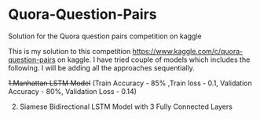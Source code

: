 # Quora-Question-Pairs
Solution for the Quora question pairs competition on kaggle

This is my solution to this competition https://www.kaggle.com/c/quora-question-pairs on kaggle. I have tried couple of models which includes the following. I will be adding all the approaches sequentially. 


~~1.Manhattan LSTM Model~~ (Train Accuracy - 85% ,Train loss - 0.1, Validation Accuracy - 80%, Validation Loss - 0.14)

2. Siamese Bidirectional LSTM Model with 3 Fully Connected Layers


